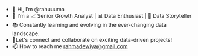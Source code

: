 - 👋 Hi, I’m @rahuuuma
- 👀 I’m a 📈 Senior Growth Analyst | 📊 Data Enthusiast | 📣 Data Storyteller
- 📚 Constantly learning and evolving in the ever-changing data landscape. 
- 💞️Let's connect and collaborate on exciting data-driven projects! 
- 📫 How to reach me rahmadewiya@gmail.com

<!---
rahuuuma/rahuuuma is a ✨ special ✨ repository because its `README.md` (this file) appears on your GitHub profile.
You can click the Preview link to take a look at your changes.
--->
